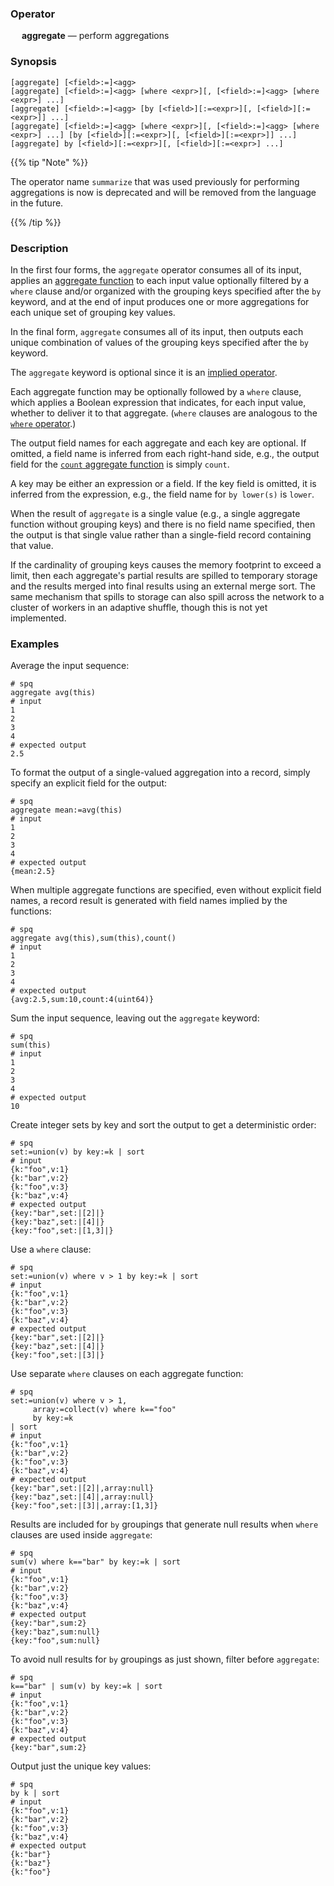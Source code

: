 ### Operator

&emsp; **aggregate** &mdash; perform aggregations

### Synopsis

```
[aggregate] [<field>:=]<agg>
[aggregate] [<field>:=]<agg> [where <expr>][, [<field>:=]<agg> [where <expr>] ...]
[aggregate] [<field>:=]<agg> [by [<field>][:=<expr>][, [<field>][:=<expr>]] ...]
[aggregate] [<field>:=]<agg> [where <expr>][, [<field>:=]<agg> [where <expr>] ...] [by [<field>][:=<expr>][, [<field>][:=<expr>]] ...]
[aggregate] by [<field>][:=<expr>][, [<field>][:=<expr>] ...]
```

{{% tip "Note" %}}

The operator name `summarize` that was used previously for performing
aggregations is now is deprecated and will be removed from the language in the
future.

{{% /tip %}}

### Description

In the first four forms, the `aggregate` operator consumes all of its input,
applies an [aggregate function](../aggregates/_index.md) to each input value
optionally filtered by a `where` clause and/or organized with the grouping
keys specified after the `by` keyword, and at the end of input produces one
or more aggregations for each unique set of grouping key values.

In the final form, `aggregate` consumes all of its input, then outputs each
unique combination of values of the grouping keys specified after the `by`
keyword.

The `aggregate` keyword is optional since it is an
[implied operator](../pipeline-model.md#implied-operators).

Each aggregate function may be optionally followed by a `where` clause, which
applies a Boolean expression that indicates, for each input value,
whether to deliver it to that aggregate. (`where` clauses are analogous
to the [`where` operator](where.md).)

The output field names for each aggregate and each key are optional.  If omitted,
a field name is inferred from each right-hand side, e.g., the output field for the
[`count` aggregate function](../aggregates/count.md) is simply `count`.

A key may be either an expression or a field.  If the key field is omitted,
it is inferred from the expression, e.g., the field name for `by lower(s)`
is `lower`.

When the result of `aggregate` is a single value (e.g., a single aggregate
function without grouping keys) and there is no field name specified, then
the output is that single value rather than a single-field record
containing that value.

If the cardinality of grouping keys causes the memory footprint to exceed
a limit, then each aggregate's partial results are spilled to temporary storage
and the results merged into final results using an external merge sort.
The same mechanism that spills to storage can also spill across the network
to a cluster of workers in an adaptive shuffle, though this is not yet implemented.

### Examples

Average the input sequence:
```mdtest-spq
# spq
aggregate avg(this)
# input
1
2
3
4
# expected output
2.5
```

To format the output of a single-valued aggregation into a record, simply specify
an explicit field for the output:
```mdtest-spq
# spq
aggregate mean:=avg(this)
# input
1
2
3
4
# expected output
{mean:2.5}
```

When multiple aggregate functions are specified, even without explicit field names,
a record result is generated with field names implied by the functions:
```mdtest-spq
# spq
aggregate avg(this),sum(this),count()
# input
1
2
3
4
# expected output
{avg:2.5,sum:10,count:4(uint64)}
```

Sum the input sequence, leaving out the `aggregate` keyword:
```mdtest-spq
# spq
sum(this)
# input
1
2
3
4
# expected output
10
```

Create integer sets by key and sort the output to get a deterministic order:
```mdtest-spq
# spq
set:=union(v) by key:=k | sort
# input
{k:"foo",v:1}
{k:"bar",v:2}
{k:"foo",v:3}
{k:"baz",v:4}
# expected output
{key:"bar",set:|[2]|}
{key:"baz",set:|[4]|}
{key:"foo",set:|[1,3]|}
```

Use a `where` clause:
```mdtest-spq
# spq
set:=union(v) where v > 1 by key:=k | sort
# input
{k:"foo",v:1}
{k:"bar",v:2}
{k:"foo",v:3}
{k:"baz",v:4}
# expected output
{key:"bar",set:|[2]|}
{key:"baz",set:|[4]|}
{key:"foo",set:|[3]|}
```

Use separate `where` clauses on each aggregate function:
```mdtest-spq
# spq
set:=union(v) where v > 1,
     array:=collect(v) where k=="foo"
     by key:=k
| sort
# input
{k:"foo",v:1}
{k:"bar",v:2}
{k:"foo",v:3}
{k:"baz",v:4}
# expected output
{key:"bar",set:|[2]|,array:null}
{key:"baz",set:|[4]|,array:null}
{key:"foo",set:|[3]|,array:[1,3]}
```

Results are included for `by` groupings that generate null results when `where`
clauses are used inside `aggregate`:
```mdtest-spq
# spq
sum(v) where k=="bar" by key:=k | sort
# input
{k:"foo",v:1}
{k:"bar",v:2}
{k:"foo",v:3}
{k:"baz",v:4}
# expected output
{key:"bar",sum:2}
{key:"baz",sum:null}
{key:"foo",sum:null}
```

To avoid null results for `by` groupings as just shown, filter before `aggregate`:
```mdtest-spq
# spq
k=="bar" | sum(v) by key:=k | sort
# input
{k:"foo",v:1}
{k:"bar",v:2}
{k:"foo",v:3}
{k:"baz",v:4}
# expected output
{key:"bar",sum:2}
```

Output just the unique key values:
```mdtest-spq
# spq
by k | sort
# input
{k:"foo",v:1}
{k:"bar",v:2}
{k:"foo",v:3}
{k:"baz",v:4}
# expected output
{k:"bar"}
{k:"baz"}
{k:"foo"}
```
